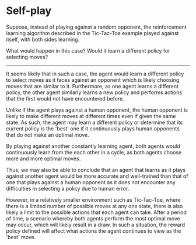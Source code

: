 # Self-play

Suppose, instead of playing against a random opponent, the reinforcement learning algorithm described in the Tic-Tac-Toe example played against itself, with both sides learning.

What would happen in this case? Would it learn a different policy for selecting moves?

--- 

It seems likely that in such a case, the agent would learn a different policy to select moves as it faces against an opponent which is likely choosing moves that are similar to it. Furthermore, as one agent learns a different policy, the other agent similarly learns a new policy and performs actions that the first would not have encountered before. 

Unlike if the agent plays against a human opponent, the human opponent is likely to make different moves at different times even if given the same state. As such, the agent may learn a different policy or determine that its current policy is the 'best' one if it continuously plays human opponents that do not make an optimal move.

By playing against another constantly learning agent, both agents would continuously learn from the each other in a cycle, as both agents choose more and more optimal moves. 

Thus, we may also be able to conclude that an agent that learns as it plays against another agent would be more accurate and well-trained than that of one that plays against a human opponent as it does not encounter any difficulties in selecting a policy due to human error.

However, in a relatively smaller environment such as Tic-Tac-Toe, where there is a limited number of possible moves at any one state, there is also likely a limit to the possible actions that each agent can take. After a period of time, a scenario whereby both agents perform the most optimal move may occur, which will likely result in a draw. In such a situation, the reward policy defined will affect what actions the agent continues to view as the 'best' move.